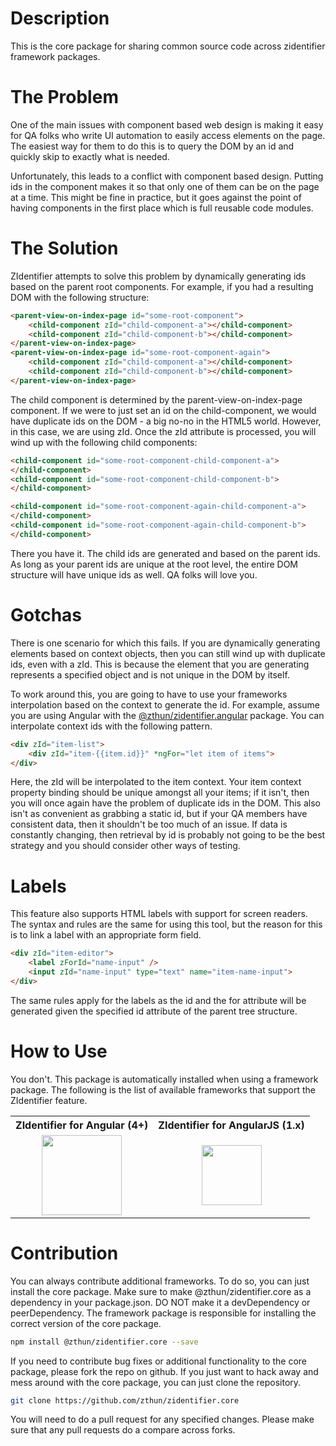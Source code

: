 # Description

This is the core package for sharing common source code across zidentifier framework packages.

# The Problem

One of the main issues with component based web design is making it easy for QA folks who write UI automation to easily access elements on the page.  The easiest way for them to do this is to query the DOM by an id and quickly skip to exactly what is needed.

Unfortunately, this leads to a conflict with component based design.  Putting ids in the component makes it so that only one of them can be on the page at a time.  This might be fine in practice, but it goes against the point of having components in the first place which is full reusable code modules.

# The Solution

ZIdentifier attempts to solve this problem by dynamically generating ids based on the parent root components.  For example, if you had a resulting DOM with the following structure:

```html
<parent-view-on-index-page id="some-root-component">
    <child-component zId="child-component-a"></child-component>
    <child-component zId="child-component-b"></child-component>
</parent-view-on-index-page>
<parent-view-on-index-page id="some-root-component-again">
    <child-component zId="child-component-a"></child-component>
    <child-component zId="child-component-b"></child-component>
</parent-view-on-index-page>

```

The child component is determined by the parent-view-on-index-page component.  If we were to just set an id on the child-component, we would have duplicate ids on the DOM - a big no-no in the HTML5 world.  However, in this case, we are using zId.  Once the zId attribute is processed, you will wind up with the following child components:

```html
<child-component id="some-root-component-child-component-a">
</child-component>
<child-component id="some-root-component-child-component-b">
</child-component>

<child-component id="some-root-component-again-child-component-a">
</child-component>
<child-component id="some-root-component-again-child-component-b">
</child-component>
```

There you have it.  The child ids are generated and based on the parent ids.  As long as your parent ids are unique at the root level, the entire DOM structure will have unique ids as well.  QA folks will love you.

# Gotchas

There is one scenario for which this fails.  If you are dynamically generating elements based on context objects, then you can still wind up with duplicate ids, even with a zId.  This is because the element that you are generating represents a specified object and is not unique in the DOM by itself.

To work around this, you are going to have to use your frameworks interpolation based on the context to generate the id.  For example, assume you are using Angular with the [@zthun/zidentifier.angular](https://www.npmjs.com/package/@zthun/zidentifier.angular) package.  You can interpolate context ids with the following pattern.

```html
<div zId="item-list">
    <div zId="item-{{item.id}}" *ngFor="let item of items">
</div>
```

Here, the zId will be interpolated to the item context.  Your item context property binding should be unique amongst all your items; if it isn't, then you will once again have the problem of duplicate ids in the DOM.  This also isn't as convenient as grabbing a static id, but if your QA members have consistent data, then it shouldn't be too much of an issue.  If data is constantly changing, then retrieval by id is probably not going to be the best strategy and you should consider other ways of testing.  

# Labels

This feature also supports HTML labels with support for screen readers.  The syntax and rules are the same for using this tool, but the reason for this is to link a label with an appropriate form field.

```html
<div zId="item-editor">
    <label zForId="name-input" />
    <input zId="name-input" type="text" name="item-name-input">
</div>
```

The same rules apply for the labels as the id and the for attribute will be generated given the specified id attribute of the parent tree structure.  

# How to Use

You don't.  This package is automatically installed when using a framework package.  The following is the list of available frameworks that support the ZIdentifier feature.  

<table border="0">
<tr>
    <th>ZIdentifier for Angular (4+)</th>
    <th>ZIdentifier for AngularJS (1.x)</th>
</tr>
<tr valign="middle" align="center">
<td>
<a href="https://www.npmjs.com/package/@zthun/zidentifier.angular">
    <img src="https://angular.io/assets/images/logos/angular/angular.svg" width="128">
</a>
</td>
<td>
<a href="https://www.npmjs.com/package/@zthun/zidentifier.angularjs">
    <img src="https://angular.io/assets/images/logos/angularjs/AngularJS-Shield.svg" width="96"/>
</a>
</td>
</tr>
</table>

# Contribution

You can always contribute additional frameworks.  To do so, you can just install the core package.  Make sure to make @zthun/zidentifier.core as a dependency in your package.json.  DO NOT make it a devDependency or peerDependency.  The framework package is responsible for installing the correct version of the core package.  

```sh
npm install @zthun/zidentifier.core --save
```

If you need to contribute bug fixes or additional functionality to the core package, please fork the repo on github.  If you just want to hack away and mess around with the core package, you can just clone the repository.   

```sh
git clone https://github.com/zthun/zidentifier.core
```

You will need to do a pull request for any specified changes.  Please make sure that any pull requests do a compare across forks.   
